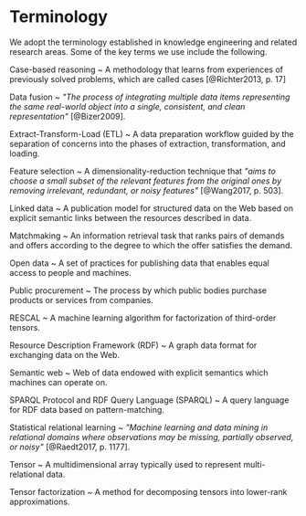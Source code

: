 # Terminology

<!-- použitá terminologie -->

We adopt the terminology established in knowledge engineering and related research areas.
Some of the key terms we use include the following.

Case-based reasoning
~ A methodology that learns from experiences of previously solved problems, which are called cases [@Richter2013, p. 17]

Data fusion
~ *"The process of integrating multiple data items representing the same real-world object into a single, consistent, and clean representation"* [@Bizer2009].

Extract-Transform-Load (ETL)
~ A data preparation workflow guided by the separation of concerns into the phases of extraction, transformation, and loading. 

<!-- Feature construction -->

Feature selection
~ A dimensionality-reduction technique that *"aims to choose a small subset of the relevant features from the original ones by removing irrelevant, redundant, or noisy features"* [@Wang2017, p. 503].

Linked data
~ A publication model for structured data on the Web based on explicit semantic links between the resources described in data.

Matchmaking
~ An information retrieval task that ranks pairs of demands and offers according to the degree to which the offer satisfies the demand.

Open data
~ A set of practices for publishing data that enables equal access to people and machines.

Public procurement
~ The process by which public bodies purchase products or services from companies.

RESCAL
~ A machine learning algorithm for factorization of third-order tensors.

Resource Description Framework (RDF)
~ A graph data format for exchanging data on the Web.

Semantic web
~ Web of data endowed with explicit semantics which machines can operate on.

SPARQL Protocol and RDF Query Language (SPARQL)
~ A query language for RDF data based on pattern-matching.

Statistical relational learning
~ *"Machine learning and data mining in relational domains where observations may be missing, partially observed, or noisy"* [@Raedt2017, p. 1177].

Tensor
~ A multidimensional array typically used to represent multi-relational data.

Tensor factorization
~ A method for decomposing tensors into lower-rank approximations.
